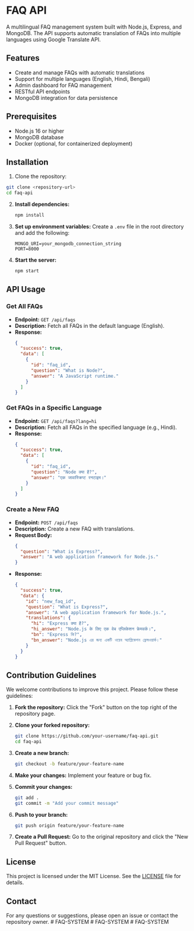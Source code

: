 # FAQ API

A multilingual FAQ management system built with Node.js, Express, and MongoDB. The API supports automatic translation of FAQs into multiple languages using Google Translate API.

## Features

- Create and manage FAQs with automatic translations
- Support for multiple languages (English, Hindi, Bengali)
- Admin dashboard for FAQ management
- RESTful API endpoints
- MongoDB integration for data persistence

## Prerequisites

- Node.js 16 or higher
- MongoDB database
- Docker (optional, for containerized deployment)

## Installation

1. Clone the repository:
```bash
git clone <repository-url>
cd faq-api
```

2. **Install dependencies:**
   ```bash
   npm install
   ```

3. **Set up environment variables:**
   Create a `.env` file in the root directory and add the following:
   ```env
   MONGO_URI=your_mongodb_connection_string
   PORT=8000
   ```

4. **Start the server:**
   ```bash
   npm start
   ```

## API Usage

### Get All FAQs

- **Endpoint:** `GET /api/faqs`
- **Description:** Fetch all FAQs in the default language (English).
- **Response:**
  ```json
  {
    "success": true,
    "data": [
      {
        "id": "faq_id",
        "question": "What is Node?",
        "answer": "A JavaScript runtime."
      }
    ]
  }
  ```

### Get FAQs in a Specific Language

- **Endpoint:** `GET /api/faqs?lang=hi`
- **Description:** Fetch all FAQs in the specified language (e.g., Hindi).
- **Response:**
  ```json
  {
    "success": true,
    "data": [
      {
        "id": "faq_id",
        "question": "Node क्या है?",
        "answer": "एक जावास्क्रिप्ट रनटाइम।"
      }
    ]
  }
  ```

### Create a New FAQ

- **Endpoint:** `POST /api/faqs`
- **Description:** Create a new FAQ with translations.
- **Request Body:**
  ```json
  {
    "question": "What is Express?",
    "answer": "A web application framework for Node.js."
  }
  ```
- **Response:**
  ```json
  {
    "success": true,
    "data": {
      "id": "new_faq_id",
      "question": "What is Express?",
      "answer": "A web application framework for Node.js.",
      "translations": {
        "hi": "Express क्या है?",
        "hi_answer": "Node.js के लिए एक वेब एप्लिकेशन फ्रेमवर्क।",
        "bn": "Express কি?",
        "bn_answer": "Node.js এর জন্য একটি ওয়েব অ্যাপ্লিকেশন ফ্রেমওয়ার্ক।"
      }
    }
  }
  ```

## Contribution Guidelines

We welcome contributions to improve this project. Please follow these guidelines:

1. **Fork the repository:**
   Click the "Fork" button on the top right of the repository page.

2. **Clone your forked repository:**
   ```bash
   git clone https://github.com/your-username/faq-api.git
   cd faq-api
   ```

3. **Create a new branch:**
   ```bash
   git checkout -b feature/your-feature-name
   ```

4. **Make your changes:**
   Implement your feature or bug fix.

5. **Commit your changes:**
   ```bash
   git add .
   git commit -m "Add your commit message"
   ```

6. **Push to your branch:**
   ```bash
   git push origin feature/your-feature-name
   ```

7. **Create a Pull Request:**
   Go to the original repository and click the "New Pull Request" button.

## License

This project is licensed under the MIT License. See the [LICENSE](LICENSE) file for details.

## Contact

For any questions or suggestions, please open an issue or contact the repository owner.
#   F A Q - S Y S T E M  
 #   F A Q - S Y S T E M  
 #   F A Q - S Y S T E M  
 